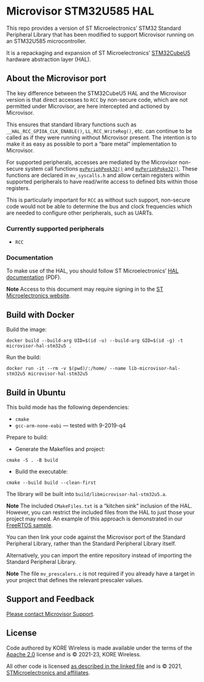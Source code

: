 # Microvisor STM32U585 HAL

This repo provides a version of ST Microelectronics’ STM32 Standard Peripheral Library that has been modified to support Microvisor running on an STM32U585 microcontroller.

It is a repackaging and expansion of ST Microelectronics’ [STM32CubeU5](https://github.com/STMicroelectronics/STM32CubeU5) hardware abstraction layer (HAL).

## About the Microvisor port

The key difference between the STM32CubeU5 HAL and the Microvisor version is that direct accesses to `RCC` by non-secure code, which are not permitted under Microvisor, are here intercepted and actioned by Microvisor.

This ensures that standard library functions such as `__HAL_RCC_GPIOA_CLK_ENABLE()`, `LL_RCC_WriteReg()`, etc. can continue to be called as if they were running without Microvisor present. The intention is to make it as easy as possible to port a “bare metal” implementation to Microvisor.

For supported peripherals, accesses are mediated by the Microvisor non-secure system call functions [`mvPeriphPeek32()`](https://www.twilio.com/docs/iot/microvisor/syscalls/device#mvperiphpeek32) and [`mvPeriphPoke32()`](https://www.twilio.com/docs/iot/microvisor/syscalls/device#mvperiphpoke32). These functions are declared in `mv_syscalls.h` and allow certain registers within supported peripherals to have read/write access to defined bits within those registers.

This is particularly important for `RCC` as without such support, non-secure code would not be able to determine the bus and clock frequencies which are needed to configure other peripherals, such as UARTs.

### Currently supported peripherals

* `RCC`

### Documentation

To make use of the HAL, you should follow ST Microelectronics’ [HAL documentation](https://www.st.com/content/ccc/resource/technical/document/user_manual/group2/17/c1/76/07/05/1c/4e/fb/DM00813340/files/DM00813340.pdf/jcr:content/translations/en.DM00813340.pdf) (PDF).

**Note** Access to this document may require signing in to the [ST Microelectronics website](https://www.st.com/).

## Build with Docker

Build the image:

```shell
docker build --build-arg UID=$(id -u) --build-arg GID=$(id -g) -t microvisor-hal-stm32u5 .
```

Run the build:

```shell
docker run -it --rm -v $(pwd)/:/home/ --name lib-microvisor-hal-stm32u5 microvisor-hal-stm32u5
```

## Build in Ubuntu

This build mode has the following dependencies:

- `cmake`
- `gcc-arm-none-eabi` — tested with 9-2019-q4

Prepare to build:

- Generate the Makefiles and project:

```shell
cmake -S . -B build
```

- Build the executable:

```shell
cmake --build build --clean-first
```

The library will be built into `build/libmicrovisor-hal-stm32u5.a`.

**Note** The included `CMakeFiles.txt` is a “kitchen sink“ inclusion of the HAL. However, you can restrict the included files from the HAL to just those your project may need. An example of this approach is demonstrated in our [FreeRTOS sample](https://github.com/korewireless/Microvisor-Demo-CMSIS-Freertos).

You can then link your code against the Microvisor port of the Standard Peripheral Library, rather than the Standard Peripheral Library itself.

Alternatively, you can import the entire repository instead of importing the Standard Peripheral Library.

**Note** The file `mv_prescalers.c` is not required if you already have a target in your project that defines the relevant prescaler values.

## Support and Feedback

[Please contact Microvisor Support](mailto:support@microvisor.com).

## License

Code authored by KORE Wireless is made available under the terms of the [Apache 2.0](LICENSE) license and is
© 2021-23, KORE Wireless.

All other code is licensed [as described in the linked file](LICENSE-STM32CubeU5.md) and is
© 2021, [STMicroelectronics and affiliates](LICENSE-STM32CubeU5.md).
